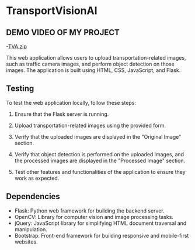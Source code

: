 # TransportVisionAI

## DEMO VIDEO OF MY PROJECT 
-[TVA.zip](https://github.com/chhavijs/TransportVisionAI/files/14736077/TVA.zip)

This web application allows users to upload transportation-related images, such as traffic camera images, and perform object detection on those images. The application is built using HTML, CSS, JavaScript, and Flask.

## Testing

To test the web application locally, follow these steps:

1. Ensure that the Flask server is running.

2. Upload transportation-related images using the provided form.

3. Verify that the uploaded images are displayed in the "Original Image" section.

4. Verify that object detection is performed on the uploaded images, and the processed images are displayed in the "Processed Image" section.

5. Test other features and functionalities of the application to ensure they work as expected.

## Dependencies

- Flask: Python web framework for building the backend server.
- OpenCV: Library for computer vision and image processing tasks.
- jQuery: JavaScript library for simplifying HTML document traversal and manipulation.
- Bootstrap: Front-end framework for building responsive and mobile-first websites.


